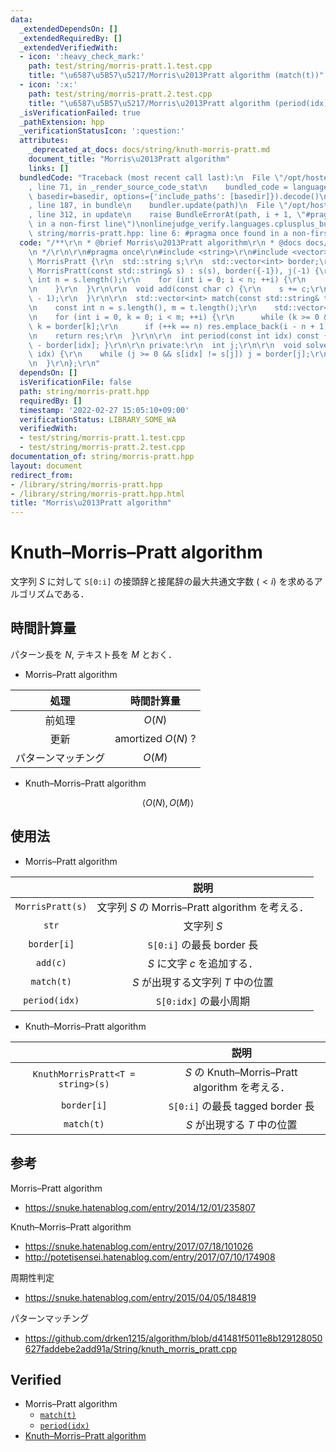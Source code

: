 ```yaml
---
data:
  _extendedDependsOn: []
  _extendedRequiredBy: []
  _extendedVerifiedWith:
  - icon: ':heavy_check_mark:'
    path: test/string/morris-pratt.1.test.cpp
    title: "\u6587\u5B57\u5217/Morris\u2013Pratt algorithm (match(t))"
  - icon: ':x:'
    path: test/string/morris-pratt.2.test.cpp
    title: "\u6587\u5B57\u5217/Morris\u2013Pratt algorithm (period(idx))"
  _isVerificationFailed: true
  _pathExtension: hpp
  _verificationStatusIcon: ':question:'
  attributes:
    _deprecated_at_docs: docs/string/knuth-morris-pratt.md
    document_title: "Morris\u2013Pratt algorithm"
    links: []
  bundledCode: "Traceback (most recent call last):\n  File \"/opt/hostedtoolcache/Python/3.10.4/x64/lib/python3.10/site-packages/onlinejudge_verify/documentation/build.py\"\
    , line 71, in _render_source_code_stat\n    bundled_code = language.bundle(stat.path,\
    \ basedir=basedir, options={'include_paths': [basedir]}).decode()\n  File \"/opt/hostedtoolcache/Python/3.10.4/x64/lib/python3.10/site-packages/onlinejudge_verify/languages/cplusplus.py\"\
    , line 187, in bundle\n    bundler.update(path)\n  File \"/opt/hostedtoolcache/Python/3.10.4/x64/lib/python3.10/site-packages/onlinejudge_verify/languages/cplusplus_bundle.py\"\
    , line 312, in update\n    raise BundleErrorAt(path, i + 1, \"#pragma once found\
    \ in a non-first line\")\nonlinejudge_verify.languages.cplusplus_bundle.BundleErrorAt:\
    \ string/morris-pratt.hpp: line 6: #pragma once found in a non-first line\n"
  code: "/**\r\n * @brief Morris\u2013Pratt algorithm\r\n * @docs docs/string/knuth-morris-pratt.md\r\
    \n */\r\n\r\n#pragma once\r\n#include <string>\r\n#include <vector>\r\n\r\nstruct\
    \ MorrisPratt {\r\n  std::string s;\r\n  std::vector<int> border;\r\n\r\n  explicit\
    \ MorrisPratt(const std::string& s) : s(s), border({-1}), j(-1) {\r\n    const\
    \ int n = s.length();\r\n    for (int i = 0; i < n; ++i) {\r\n      solve(i);\r\
    \n    }\r\n  }\r\n\r\n  void add(const char c) {\r\n    s += c;\r\n    solve(s.length()\
    \ - 1);\r\n  }\r\n\r\n  std::vector<int> match(const std::string& t) const {\r\
    \n    const int n = s.length(), m = t.length();\r\n    std::vector<int> res;\r\
    \n    for (int i = 0, k = 0; i < m; ++i) {\r\n      while (k >= 0 && t[i] != s[k])\
    \ k = border[k];\r\n      if (++k == n) res.emplace_back(i - n + 1);\r\n    }\r\
    \n    return res;\r\n  }\r\n\r\n  int period(const int idx) const { return idx\
    \ - border[idx]; }\r\n\r\n private:\r\n  int j;\r\n\r\n  void solve(const int\
    \ idx) {\r\n    while (j >= 0 && s[idx] != s[j]) j = border[j];\r\n    border.emplace_back(++j);\r\
    \n  }\r\n};\r\n"
  dependsOn: []
  isVerificationFile: false
  path: string/morris-pratt.hpp
  requiredBy: []
  timestamp: '2022-02-27 15:05:10+09:00'
  verificationStatus: LIBRARY_SOME_WA
  verifiedWith:
  - test/string/morris-pratt.1.test.cpp
  - test/string/morris-pratt.2.test.cpp
documentation_of: string/morris-pratt.hpp
layout: document
redirect_from:
- /library/string/morris-pratt.hpp
- /library/string/morris-pratt.hpp.html
title: "Morris\u2013Pratt algorithm"
---
```

# Knuth–Morris–Pratt algorithm

文字列 $S$ に対して `S[0:i]` の接頭辞と接尾辞の最大共通文字数 ($< i$) を求めるアルゴリズムである．


## 時間計算量

パターン長を $N$, テキスト長を $M$ とおく．

- Morris–Pratt algorithm

|処理|時間計算量|
|:--:|:--:|
|前処理|$O(N)$|
|更新|amortized $O(N)$ ?|
|パターンマッチング|$O(M)$|

- Knuth–Morris–Pratt algorithm

$$\langle O(N), O(M) \rangle$$


## 使用法

- Morris–Pratt algorithm

||説明|
|:--:|:--:|
|`MorrisPratt(s)`|文字列 $S$ の Morris–Pratt algorithm を考える．|
|`str`|文字列 $S$|
|`border[i]`|`S[0:i]` の最長 border 長|
|`add(c)`|$S$ に文字 $c$ を追加する．|
|`match(t)`|$S$ が出現する文字列 $T$ 中の位置|
|`period(idx)`|`S[0:idx]` の最小周期|

- Knuth–Morris–Pratt algorithm

||説明|
|:--:|:--:|
|`KnuthMorrisPratt<T = string>(s)`|$S$ の Knuth–Morris–Pratt algorithm を考える．|
|`border[i]`|`S[0:i]` の最長 tagged border 長|
|`match(t)`|$S$ が出現する $T$ 中の位置|


## 参考

Morris–Pratt algorithm
- https://snuke.hatenablog.com/entry/2014/12/01/235807

Knuth–Morris–Pratt algorithm
- https://snuke.hatenablog.com/entry/2017/07/18/101026
- http://potetisensei.hatenablog.com/entry/2017/07/10/174908

周期性判定
- https://snuke.hatenablog.com/entry/2015/04/05/184819

パターンマッチング
- https://github.com/drken1215/algorithm/blob/d41481f5011e8b129128050627faddebe2add91a/String/knuth_morris_pratt.cpp


## Verified

- Morris–Pratt algorithm
  - [`match(t)`](https://onlinejudge.u-aizu.ac.jp/solutions/problem/ALDS1_14_B/review/4086469/emthrm/C++14)
  - [`period(idx)`](https://codeforces.com/contest/1138/submission/68089639)
- [Knuth–Morris–Pratt algorithm](https://onlinejudge.u-aizu.ac.jp/solutions/problem/ALDS1_14_B/review/4086467/emthrm/C++14)
